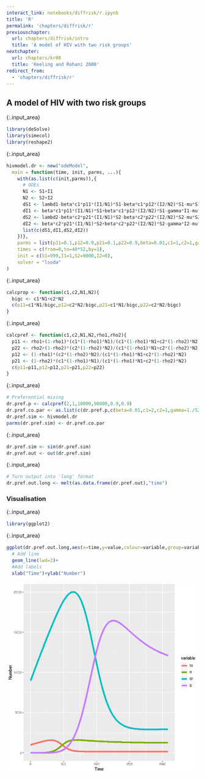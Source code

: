 ```yaml
---
interact_link: notebooks/diffrisk/r.ipynb
title: 'R'
permalink: 'chapters/diffrisk/r'
previouschapter:
  url: chapters/diffrisk/intro
  title: 'A model of HIV with two risk groups'
nextchapter:
  url: chapters/kr08
  title: 'Keeling and Rohani 2008'
redirect_from:
  - 'chapters/diffrisk/r'
---
```


## A model of HIV with two risk groups


{:.input_area}
```R
library(deSolve)
library(simecol)
library(reshape2)
```


{:.input_area}
```R
hivmodel.dr <- new("odeModel",
  main = function(time, init, parms, ...){
    with(as.list(c(init,parms)),{
      # ODEs
      N1 <- S1+I1
      N2 <- S2+I2
      dS1 <- lambd1-beta*c1*p11*(I1/N1)*S1-beta*c1*p12*(I2/N2)*S1-mu*S1
      dI1 <- beta*c1*p11*(I1/N1)*S1+beta*c1*p12*(I2/N2)*S1-gamma*I1-mu*I1
      dS2 <- lambd2-beta*c2*p21*(I1/N1)*S2-beta*c2*p22*(I2/N2)*S2-mu*S2
      dI2 <- beta*c2*p21*(I1/N1)*S2+beta*c2*p22*(I2/N2)*S2-gamma*I2-mu*I2
      list(c(dS1,dI1,dS2,dI2))
    })},
    parms = list(p11=0.1,p12=0.9,p21=0.1,p22=0.9,beta=0.01,c1=1,c2=1,gamma=1./520,mu=1./(70*52),lambd1=1000./(70*52),lambd2=9000./(70*52)),
    times = c(from=0,to=40*52,by=1),
    init = c(S1=999,I1=1,S2=9000,I2=0),
    solver = "lsoda"
)
```


{:.input_area}
```R
calcprop <- function(c1,c2,N1,N2){
  bigc <- c1*N1+c2*N2
  c(p11=c1*N1/bigc,p12=c2*N2/bigc,p21=c1*N1/bigc,p22=c2*N2/bigc)
}
```


{:.input_area}
```R
calcpref <- function(c1,c2,N1,N2,rho1,rho2){
  p11 <- rho1+(1-rho1)*(c1*(1-rho1)*N1)/(c1*(1-rho1)*N1+c2*(1-rho2)*N2)
  p22 <- rho2+(1-rho2)*(c2*(1-rho2)*N2)/(c1*(1-rho1)*N1+c2*(1-rho2)*N2)
  p12 <- (1-rho1)*(c2*(1-rho2)*N2)/(c1*(1-rho1)*N1+c2*(1-rho2)*N2)
  p21 <- (1-rho2)*(c1*(1-rho1)*N1)/(c1*(1-rho1)*N1+c2*(1-rho2)*N2)
  c(p11=p11,p12=p12,p21=p21,p22=p22)
}
```


{:.input_area}
```R
# Preferential mixing
dr.pref.p <- calcpref(2,1,10000,90000,0.9,0.9)
dr.pref.co.par <- as.list(c(dr.pref.p,c(beta=0.01,c1=2,c2=1,gamma=1./520,mu=1./(70*52),lambd1=10000./(70*52),lambd2=90000./(70*52))))
dr.pref.sim <- hivmodel.dr
parms(dr.pref.sim) <- dr.pref.co.par
```


{:.input_area}
```R
dr.pref.sim <- sim(dr.pref.sim)
dr.pref.out <- out(dr.pref.sim)
```


{:.input_area}
```R
# Turn output into 'long' format
dr.pref.out.long <- melt(as.data.frame(dr.pref.out),"time")
```

### Visualisation


{:.input_area}
```R
library(ggplot2)
```


{:.input_area}
```R
ggplot(dr.pref.out.long,aes(x=time,y=value,colour=variable,group=variable))+
  # Add line
  geom_line(lwd=2)+
  #Add labels
  xlab("Time")+ylab("Number")
```




![png](../../images/chapters/diffrisk/r_10_1.png)

